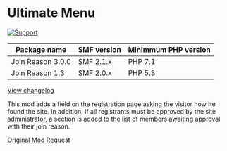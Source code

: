 # Ultimate Menu
[![Support](http://img.shields.io/badge/PayPal-$-009966.svg)](https://www.paypal.me/JohnRayes)

Package name | SMF version | Minimmum PHP version
--- | --- | ---
Join Reason 3.0.0 | SMF 2.1.x | PHP 7.1
Join Reason 1.3 | SMF 2.0.x | PHP 5.3

[View changelog](https://github.com/live627/smf-mods/blob/main/join-reason/CHANGELOG.md)

This mod adds a field on the registration page asking the visitor how he found the site. In addition, if all registrants must be approved by the site administrator, a section is added to the list of members awaiting approval with their join reason.

[Original Mod Request](https://www.simplemachines.org/community/index.php?topic=353831.0)
